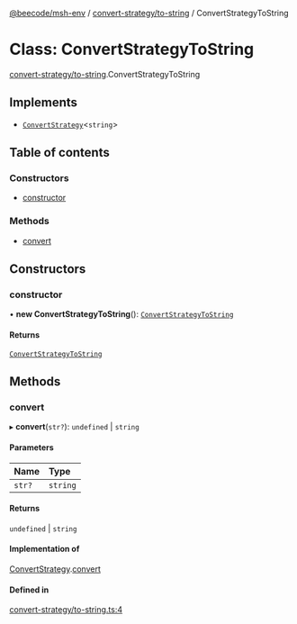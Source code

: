 [@beecode/msh-env](../README.md) / [convert-strategy/to-string](../modules/convert_strategy_to_string.md) / ConvertStrategyToString

# Class: ConvertStrategyToString

[convert-strategy/to-string](../modules/convert_strategy_to_string.md).ConvertStrategyToString

## Implements

- [`ConvertStrategy`](../interfaces/convert_strategy.ConvertStrategy.md)\<`string`\>

## Table of contents

### Constructors

- [constructor](convert_strategy_to_string.ConvertStrategyToString.md#constructor)

### Methods

- [convert](convert_strategy_to_string.ConvertStrategyToString.md#convert)

## Constructors

### constructor

• **new ConvertStrategyToString**(): [`ConvertStrategyToString`](convert_strategy_to_string.ConvertStrategyToString.md)

#### Returns

[`ConvertStrategyToString`](convert_strategy_to_string.ConvertStrategyToString.md)

## Methods

### convert

▸ **convert**(`str?`): `undefined` \| `string`

#### Parameters

| Name | Type |
| :------ | :------ |
| `str?` | `string` |

#### Returns

`undefined` \| `string`

#### Implementation of

[ConvertStrategy](../interfaces/convert_strategy.ConvertStrategy.md).[convert](../interfaces/convert_strategy.ConvertStrategy.md#convert)

#### Defined in

[convert-strategy/to-string.ts:4](https://github.com/beecode-rs/msh-env/blob/b90f535/src/convert-strategy/to-string.ts#L4)
